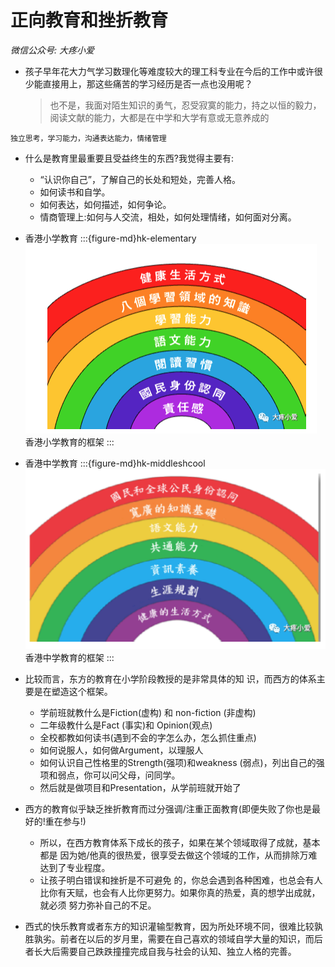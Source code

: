 # 正向教育和挫折教育

*微信公众号: 大疼小爱*

- 孩子早年花大力气学习数理化等难度较大的理工科专业在今后的工作中或许很少能直接用上，那这些痛苦的学习经历是否一点也没用呢？
  
  > 也不是，我面对陌生知识的勇气，忍受寂寞的能力，持之以恒的毅力，阅读文献的能力，大都是在中学和大学有意或无意养成的

```{margin}note
独立思考，学习能力，沟通表达能力，情绪管理
```
- 什么是教育里最重要且受益终生的东⻄?我觉得主要有:
  - “认识你自己”，了解自己的⻓处和短处，完善人格。
  - 如何读书和自学。
  - 如何表达，如何描述，如何争论。
  - 情商管理上:如何与人交流，相处，如何处理情绪，如何面对分离。

- 香港小学教育
  :::{figure-md}hk-elementary
  <img src="https://raw.githubusercontent.com/askming/picgo/master/image-20210705120939834.png">
  香港小学教育的框架
  :::

- 香港中学教育
  :::{figure-md}hk-middleshcool
  <img src="https://raw.githubusercontent.com/askming/picgo/master/image-20210705121114824.png">
  香港中学教育的框架
  :::

- 比较而言，东方的教育在小学阶段教授的是非常具体的知 识，而⻄方的体系主要是在塑造这个框架。
  - 学前班就教什么是Fiction(虚构) 和 non-fiction (非虚构)
  - 二年级教什么是Fact (事实)和 Opinion(观点)
  - 全校都教如何读书(遇到不会的字怎么办，怎么抓住重点)
  - 如何说服人，如何做Argument，以理服人
  - 如何认识自己性格里的Strength(强项)和weakness (弱点)，列出自己的强项和弱点，你可以问父母，问同学。
  - 然后就是做项目和Presentation，从学前班就开始了
  
- 西方的教育似乎缺乏挫折教育而过分强调/注重正面教育(即便失败了你也是最好的!重在参与!)
  - 所以，在⻄方教育体系下成⻓的孩子，如果在某个领域取得了成就，基本都是 因为她/他真的很热爱，很享受去做这个领域的工作，从而排除万难达到了专业程度。
  - 让孩子明白错误和挫折是不可避免 的，你总会遇到各种困难，也总会有人比你有天赋，也会有人比你更努力。如果你真的热爱，真的想学出成就，就必须 努力弥补自己的不足。
  
- ⻄式的快乐教育或者东方的知识灌输型教育，因为所处环境不同，很难比较孰胜孰劣。前者在以后的岁月里，需要在自己喜欢的领域自学大量的知识，而后者⻓大后需要自己跌跌撞撞完成自我与社会的认知、独立人格的完善。

